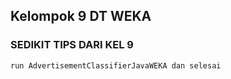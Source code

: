 

##  Kelompok 9 DT WEKA
### SEDIKIT TIPS DARI KEL 9
```
run AdvertisementClassifierJavaWEKA dan selesai 
```
